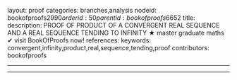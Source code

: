 layout: proof
categories: branches,analysis
nodeid: bookofproofs$2990
orderid: 50
parentid: bookofproofs$6652
title: 
description: PROOF OF PRODUCT OF A CONVERGENT REAL SEQUENCE AND A REAL SEQUENCE TENDING TO INFINITY &#9733; master graduate maths &#10004; visit BookOfProofs now!
references: 
keywords: convergent,infinity,product,real,sequence,tending,proof
contributors: bookofproofs

---


---

